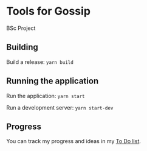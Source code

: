 # Tools for Gossip

BSc Project

## Building

Build a release: `yarn build`

## Running the application

Run the application: `yarn start`

Run a development server: `yarn start-dev`

## Progress

You can track my progress and ideas in my [To Do list](./TODO.md).
